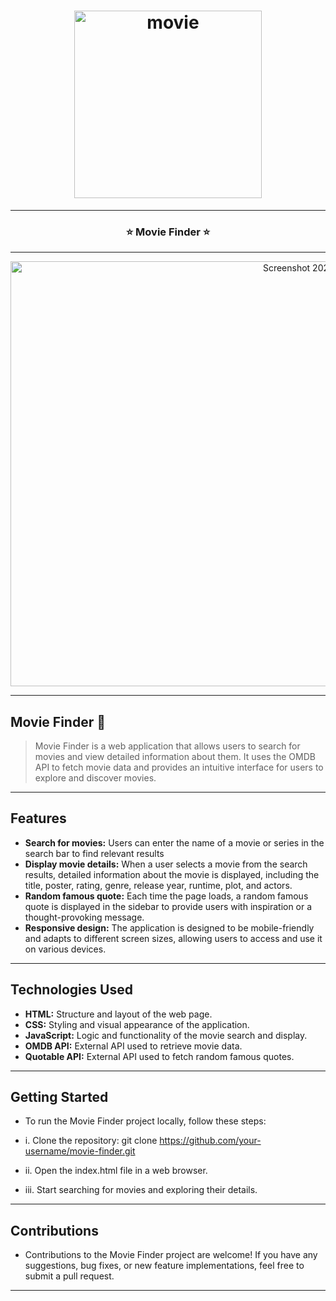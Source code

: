 <h1 align="center">
	<img
		width="300"
		alt="movie"
		src="https://live.staticflickr.com/65535/53047570972_953a5fe371_m.jpg">
</h1>

---


<h3 align="center">
	<strong>
	 ⭐ Movie Finder ⭐
	</strong>
</h3>

---


<p align="center">
	<img src="https://live.staticflickr.com/65535/53048349974_e119d7ded3_b.jpg" width="1024" height="680" alt="Screenshot 2023-07-15 at 21.47.28"/></a>
</p>	

---


## Movie Finder  🎥
>Movie Finder is a web application that allows users to search for movies and view detailed information about them. It uses the OMDB API to fetch movie data and provides an intuitive interface for users to explore and discover movies.

---

## Features

- **Search for movies:** Users can enter the name of a movie or series in the search bar to find relevant results
- **Display movie details:** When a user selects a movie from the search results, detailed information about the movie is displayed, including the title, poster, rating, genre, release year, runtime, plot, and actors.
- **Random famous quote:** Each time the page loads, a random famous quote is displayed in the sidebar to provide users with inspiration or a thought-provoking message.
- **Responsive design:** The application is designed to be mobile-friendly and adapts to different screen sizes, allowing users to access and use it on various devices.

---
  
## Technologies Used

- **HTML:** Structure and layout of the web page.
- **CSS:** Styling and visual appearance of the application.
- **JavaScript:** Logic and functionality of the movie search and display.
- **OMDB API:** External API used to retrieve movie data.
- **Quotable API:** External API used to fetch random famous quotes.

---

## Getting Started
- To run the Movie Finder project locally, follow these steps:

- i. Clone the repository: git clone https://github.com/your-username/movie-finder.git
- ii. Open the index.html file in a web browser.
- iii. Start searching for movies and exploring their details.

---

## Contributions
- Contributions to the Movie Finder project are welcome! If you have any suggestions, bug fixes, or new feature implementations, feel free to submit a pull request.

---
